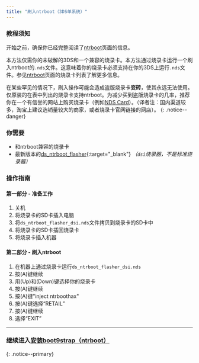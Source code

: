```yaml
---
title: "刷入ntrboot（3DS单系统）"
---
```


### 教程须知

开始之前，确保你已经完整阅读了[ntrboot](ntrboot)页面的信息。

本方法仅需你的未破解的3DS和一个兼容的烧录卡。本方法通过烧录卡运行一个刷入ntrboot的`.nds`文件。这意味着你的烧录卡必须支持在你的3DS上运行`.nds`文件。参见[ntrboot](ntrboot)页面的烧录卡列表了解更多信息。

在某些罕见的情况下，刷入操作可能会造成盗版烧录卡**变砖**，使其永远无法使用。仅原装的在表中列出的烧录卡支持ntrboot。为减少买到盗版烧录卡的几率，推荐你在一个有信誉的网站上购买烧录卡（例如[NDS Card](http://www.nds-card.com/)）。（译者注：国内渠道较多，淘宝上建议选销量较大的商家，或者烧录卡官网链接的网店）。
{: .notice--danger}

### 你需要

* 和ntrboot兼容的烧录卡
* 最新版本的[ds_ntrboot_flasher](https://github.com/ntrteam/ds_ntrboot_flasher/releases/latest){:target="_blank"} *（`dsi`烧录器，不是标准烧录器）*

### 操作指南

#### 第一部分 - 准备工作

1. 关机
1. 将烧录卡的SD卡插入电脑
1. 将`ds_ntrboot_flasher_dsi.nds`文件拷贝到烧录卡的SD卡中
1. 将烧录卡的SD卡插回烧录卡
1. 将烧录卡插入机器

#### 第二部分 - 刷入ntrboot

1. 在机器上通过烧录卡运行`ds_ntrboot_flasher_dsi.nds`
1. 按(A)键继续
1. 用(Up)和(Down)键选择你的烧录卡
1. 按(A)键继续
1. 按(A)键"inject ntrboothax"
1. 按(A)键选择“RETAIL”
1. 按(A)键继续
1. 选择“EXIT”

___

### 继续进入[安装boot9strap（ntrboot）](installing-boot9strap-(ntrboot))
{: .notice--primary}
